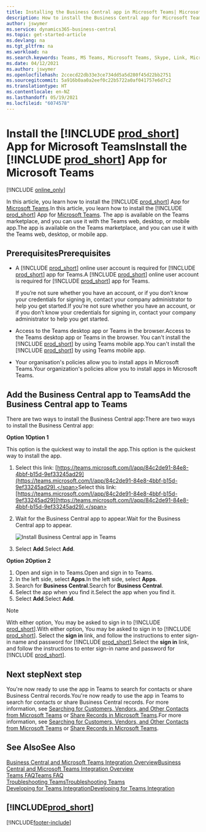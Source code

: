 ```yaml
---
title: Installing the Business Central app in Microsoft Teams| Microsoft Docs
description: How to install the Business Central app for Microsoft Teams.
author: jswymer
ms.service: dynamics365-business-central
ms.topic: get-started-article
ms.devlang: na
ms.tgt_pltfrm: na
ms.workload: na
ms.search.keywords: Teams, MS Teams, Microsoft Teams, Skype, Link, Microsoft 365, collaborate, collaboration, teamwork
ms.date: 04/12/2021
ms.author: jswymer
ms.openlocfilehash: 2ccecd22db33e3ce734dd5a5d280f45d22bb2751
ms.sourcegitcommit: 5a916b0aa0a2eef0c22b5722a0af041757e6d7c2
ms.translationtype: HT
ms.contentlocale: en-NZ
ms.lasthandoff: 05/19/2021
ms.locfileid: "6074578"
---
```

# <a name="install-the-prod_short-app-for-microsoft-teams"></a><span data-ttu-id="576ee-103">Install the [!INCLUDE [prod_short](includes/prod_short.md)] App for Microsoft Teams</span><span class="sxs-lookup"><span data-stu-id="576ee-103">Install the [!INCLUDE [prod_short](includes/prod_short.md)] App for Microsoft Teams</span></span>

[!INCLUDE [online_only](includes/online_only.md)]

<span data-ttu-id="576ee-104">In this article, you learn how to install the [!INCLUDE [prod_short](includes/prod_short.md)] App for [Microsoft Teams](https://www.microsoft.com/en-us/microsoft-365/microsoft-teams).</span><span class="sxs-lookup"><span data-stu-id="576ee-104">In this article, you learn how to install the [!INCLUDE [prod_short](includes/prod_short.md)] App for [Microsoft Teams](https://www.microsoft.com/en-us/microsoft-365/microsoft-teams).</span></span> <span data-ttu-id="576ee-105">The app is available on the Teams marketplace, and you can use it with the Teams web, desktop, or mobile app.</span><span class="sxs-lookup"><span data-stu-id="576ee-105">The app is available on the Teams marketplace, and you can use it with the Teams web, desktop, or mobile app.</span></span>

## <a name="prerequisites"></a><span data-ttu-id="576ee-106">Prerequisites</span><span class="sxs-lookup"><span data-stu-id="576ee-106">Prerequisites</span></span>

- <span data-ttu-id="576ee-107">A [!INCLUDE [prod_short](includes/prod_short.md)] online user account is required for [!INCLUDE [prod_short](includes/prod_short.md)] app for Teams.</span><span class="sxs-lookup"><span data-stu-id="576ee-107">A [!INCLUDE [prod_short](includes/prod_short.md)] online user account is required for [!INCLUDE [prod_short](includes/prod_short.md)] app for Teams.</span></span>

    <span data-ttu-id="576ee-108">If you’re not sure whether you have an account, or if you don’t know your credentials for signing in, contact your company administrator to help you get started.</span><span class="sxs-lookup"><span data-stu-id="576ee-108">If you’re not sure whether you have an account, or if you don’t know your credentials for signing in, contact your company administrator to help you get started.</span></span>

- <span data-ttu-id="576ee-109">Access to the Teams desktop app or Teams in the browser.</span><span class="sxs-lookup"><span data-stu-id="576ee-109">Access to the Teams desktop app or Teams in the browser.</span></span> <span data-ttu-id="576ee-110">You can't install the [!INCLUDE [prod_short](includes/prod_short.md)] by using Teams mobile app.</span><span class="sxs-lookup"><span data-stu-id="576ee-110">You can't install the [!INCLUDE [prod_short](includes/prod_short.md)] by using Teams mobile app.</span></span>

- <span data-ttu-id="576ee-111">Your organisation's policies allow you to install apps in Microsoft Teams.</span><span class="sxs-lookup"><span data-stu-id="576ee-111">Your organization's policies allow you to install apps in Microsoft Teams.</span></span>

## <a name="add-the-business-central-app-to-teams"></a><span data-ttu-id="576ee-112">Add the Business Central app to Teams</span><span class="sxs-lookup"><span data-stu-id="576ee-112">Add the Business Central app to Teams</span></span>

<span data-ttu-id="576ee-113">There are two ways to install the Business Central app:</span><span class="sxs-lookup"><span data-stu-id="576ee-113">There are two ways to install the Business Central app:</span></span>

<span data-ttu-id="576ee-114">**Option 1**</span><span class="sxs-lookup"><span data-stu-id="576ee-114">**Option 1**</span></span>

<span data-ttu-id="576ee-115">This option is the quickest way to install the app.</span><span class="sxs-lookup"><span data-stu-id="576ee-115">This option is the quickest way to install the app.</span></span>

1. <span data-ttu-id="576ee-116">Select this link: [https://teams.microsoft.com/l/app/84c2de91-84e8-4bbf-b15d-9ef33245ad29](https://teams.microsoft.com/l/app/84c2de91-84e8-4bbf-b15d-9ef33245ad29).</span><span class="sxs-lookup"><span data-stu-id="576ee-116">Select this link: [https://teams.microsoft.com/l/app/84c2de91-84e8-4bbf-b15d-9ef33245ad29](https://teams.microsoft.com/l/app/84c2de91-84e8-4bbf-b15d-9ef33245ad29).</span></span>

2. <span data-ttu-id="576ee-117">Wait for the Business Central app to appear.</span><span class="sxs-lookup"><span data-stu-id="576ee-117">Wait for the Business Central app to appear.</span></span>

    ![Install Business Central app in Teams](media/teams-install-app.png)

3. <span data-ttu-id="576ee-119">Select **Add**.</span><span class="sxs-lookup"><span data-stu-id="576ee-119">Select **Add**.</span></span>

<span data-ttu-id="576ee-120">**Option 2**</span><span class="sxs-lookup"><span data-stu-id="576ee-120">**Option 2**</span></span>

1. <span data-ttu-id="576ee-121">Open and sign in to Teams.</span><span class="sxs-lookup"><span data-stu-id="576ee-121">Open and sign in to Teams.</span></span>
2. <span data-ttu-id="576ee-122">In the left side, select **Apps**.</span><span class="sxs-lookup"><span data-stu-id="576ee-122">In the left side, select **Apps**.</span></span>
3. <span data-ttu-id="576ee-123">Search for **Business Central**.</span><span class="sxs-lookup"><span data-stu-id="576ee-123">Search for **Business Central**.</span></span>
4. <span data-ttu-id="576ee-124">Select the app when you find it.</span><span class="sxs-lookup"><span data-stu-id="576ee-124">Select the app when you find it.</span></span>
5. <span data-ttu-id="576ee-125">Select **Add**.</span><span class="sxs-lookup"><span data-stu-id="576ee-125">Select **Add**.</span></span>

> [!NOTE]
> <span data-ttu-id="576ee-126">With either option, You may be asked to sign in to [!INCLUDE [prod_short](includes/prod_short.md)].</span><span class="sxs-lookup"><span data-stu-id="576ee-126">With either option, You may be asked to sign in to [!INCLUDE [prod_short](includes/prod_short.md)].</span></span> <span data-ttu-id="576ee-127">Select the **sign in** link, and follow the instructions to enter sign-in name and password for [!INCLUDE [prod_short](includes/prod_short.md)].</span><span class="sxs-lookup"><span data-stu-id="576ee-127">Select the **sign in** link, and follow the instructions to enter sign-in name and password for [!INCLUDE [prod_short](includes/prod_short.md)].</span></span>

## <a name="next-step"></a><span data-ttu-id="576ee-128">Next step</span><span class="sxs-lookup"><span data-stu-id="576ee-128">Next step</span></span>

<span data-ttu-id="576ee-129">You're now ready to use the app in Teams to search for contacts or share Business Central records.</span><span class="sxs-lookup"><span data-stu-id="576ee-129">You're now ready to use the app in Teams to search for contacts or share Business Central records.</span></span> <span data-ttu-id="576ee-130">For more information, see [Searching for Customers, Vendors, and Other Contacts from Microsoft Teams](across-search-contacts-teams.md) or [Share Records in Microsoft Teams](across-working-with-teams.md).</span><span class="sxs-lookup"><span data-stu-id="576ee-130">For more information, see [Searching for Customers, Vendors, and Other Contacts from Microsoft Teams](across-search-contacts-teams.md) or [Share Records in Microsoft Teams](across-working-with-teams.md).</span></span>

## <a name="see-also"></a><span data-ttu-id="576ee-131">See Also</span><span class="sxs-lookup"><span data-stu-id="576ee-131">See Also</span></span>

[<span data-ttu-id="576ee-132">Business Central and Microsoft Teams Integration Overview</span><span class="sxs-lookup"><span data-stu-id="576ee-132">Business Central and Microsoft Teams Integration Overview</span></span>](across-teams-overview.md)  
[<span data-ttu-id="576ee-133">Teams FAQ</span><span class="sxs-lookup"><span data-stu-id="576ee-133">Teams FAQ</span></span>](teams-faq.md)  
[<span data-ttu-id="576ee-134">Troubleshooting Teams</span><span class="sxs-lookup"><span data-stu-id="576ee-134">Troubleshooting Teams</span></span>](admin-teams-troubleshooting.md)  
[<span data-ttu-id="576ee-135">Developing for Teams Integration</span><span class="sxs-lookup"><span data-stu-id="576ee-135">Developing for Teams Integration</span></span>](/dynamics365/business-central/dev-itpro/developer/devenv-develop-for-teams)  

## [!INCLUDE[prod_short](includes/free_trial_md.md)]  


[!INCLUDE[footer-include](includes/footer-banner.md)]